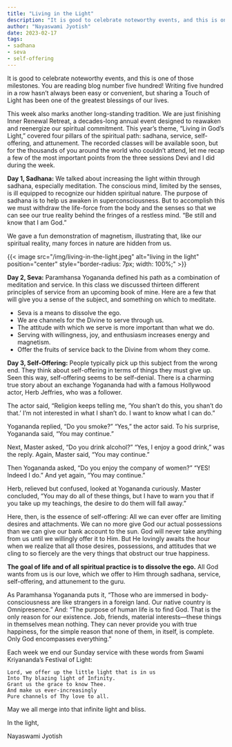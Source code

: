 ```yaml
---
title: "Living in the Light"
description: "It is good to celebrate noteworthy events, and this is one of those milestones. You are reading blog number five hundred! Writing five hundred in a row hasn’t always been easy or convenient, but sharing a Touch of Light has been one of the greatest blessings of our lives."
author: "Nayaswami Jyotish"
date: 2023-02-17
tags:
- sadhana
- seva
- self-offering
---
```


It is good to celebrate noteworthy events, and this is one of those milestones. You are reading blog number five hundred! Writing five hundred in a row hasn’t always been easy or convenient, but sharing a Touch of Light has been one of the greatest blessings of our lives.

This week also marks another long-standing tradition. We are just finishing Inner Renewal Retreat, a decades-long annual event designed to reawaken and reenergize our spiritual commitment. This year’s theme, “Living in God’s Light,” covered four pillars of the spiritual path: sadhana, service, self-offering, and attunement. The recorded classes will be available soon, but for the thousands of you around the world who couldn’t attend, let me recap a few of the most important points from the three sessions Devi and I did during the week.

**Day 1, Sadhana:** We talked about increasing the light within through sadhana, especially meditation. The conscious mind, limited by the senses, is ill equipped to recognize our hidden spiritual nature. The purpose of sadhana is to help us awaken in superconsciousness. But to accomplish this we must withdraw the life-force from the body and the senses so that we can see our true reality behind the fringes of a restless mind. “Be still and know that I am God.”

We gave a fun demonstration of magnetism, illustrating that, like our spiritual reality, many forces in nature are hidden from us.

{{< image src="/img/living-in-the-light.jpeg" alt="living in the light" position="center" style="border-radius: 7px; width: 100%;" >}}

**Day 2, Seva:** Paramhansa Yogananda defined his path as a combination of meditation and service. In this class we discussed thirteen different principles of service from an upcoming book of mine. Here are a few that will give you a sense of the subject, and something on which to meditate.

- Seva is a means to dissolve the ego.
- We are channels for the Divine to serve through us.
- The attitude with which we serve is more important than what we do.
- Serving with willingness, joy, and enthusiasm increases energy and magnetism.
- Offer the fruits of service back to the Divine from whom they come.

**Day 3, Self-Offering:** People typically pick up this subject from the wrong end. They think about self-offering in terms of things they must give up. Seen this way, self-offering seems to be self-denial. There is a charming true story about an exchange Yogananda had with a famous Hollywood actor, Herb Jeffries, who was a follower.

The actor said, “Religion keeps telling me, ‘You shan’t do this, you shan’t do that.’ I’m not interested in what I shan’t do. I want to know what I can do.”

Yogananda replied, “Do you smoke?” “Yes,” the actor said. To his surprise, Yogananda said, “You may continue.”

Next, Master asked, “Do you drink alcohol?” “Yes, I enjoy a good drink,” was the reply. Again, Master said, “You may continue.”

Then Yogananda asked, “Do you enjoy the company of women?” “YES! Indeed I do.” And yet again, “You may continue.”

Herb, relieved but confused, looked at Yogananda curiously. Master concluded, “You may do all of these things, but I have to warn you that if you take up my teachings, the desire to do them will fall away.”

Here, then, is the essence of self-offering: All we can ever offer are limiting desires and attachments. We can no more give God our actual possessions than we can give our bank account to the sun. God will never take anything from us until we willingly offer it to Him. But He lovingly awaits the hour when we realize that all those desires, possessions, and attitudes that we cling to so fiercely are the very things that obstruct our true happiness.

**The goal of life and of all spiritual practice is to dissolve the ego.** All God wants from us is our love, which we offer to Him through sadhana, service, self-offering, and attunement to the guru.

As Paramhansa Yogananda puts it, “Those who are immersed in body-consciousness are like strangers in a foreign land. Our native country is Omnipresence.” And: “The purpose of human life is to find God. That is the only reason for our existence. Job, friends, material interests—these things in themselves mean nothing. They can never provide you with true happiness, for the simple reason that none of them, in itself, is complete. Only God encompasses everything.”

Each week we end our Sunday service with these words from Swami Kriyananda’s Festival of Light:

```
Lord, we offer up the little light that is in us
Into Thy blazing light of Infinity.
Grant us the grace to know Thee.
And make us ever-increasingly
Pure channels of Thy love to all.
```

May we all merge into that infinite light and bliss.

In the light,

Nayaswami Jyotish
